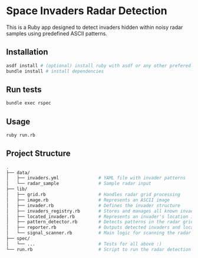 # Space Invaders Radar Detection

This is a Ruby app designed to detect invaders hidden within noisy radar samples using predefined ASCII patterns.

## Installation

```sh
asdf install # (optional) install ruby with asdf or any other prefered way
bundle install # install dependencies
```

## Run tests

```sh
bundle exec rspec
```

## Usage

```sh
ruby run.rb
```

## Project Structure

```sh
.
├── data/
│   ├── invaders.yml               # YAML file with invader patterns
│   └── radar_sample               # Sample radar input
├── lib/
│   ├── grid.rb                    # Handles radar grid processing
│   ├── image.rb                   # Represents an ASCII image
│   ├── invader.rb                 # Defines the invader structure
│   ├── invaders_registry.rb       # Stores and manages all known invaders
│   ├── located_invader.rb         # Represents an invader's location in the radar
│   ├── pattern_detector.rb        # Detects patterns in the radar grid
│   ├── reporter.rb                # Outputs detected invaders and locations
│   └── signal_scanner.rb          # Main logic for scanning the radar sample
├── spec/
│   └── ...                        # Tests for all above :)
└── run.rb                         # Script to run the radar detection
```
